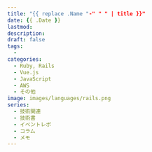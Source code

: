 ```yaml
---
title: "{{ replace .Name "-" " " | title }}"
date: {{ .Date }}
lastmod: 
description: 
draft: false
tags:
  - 
categories:
  - Ruby, Rails
  - Vue.js
  - JavaScript
  - AWS
  - その他
image: images/languages/rails.png
series:
  - 技術関連
  - 技術書
  - イベントレポ
  - コラム
  - メモ
---
```


